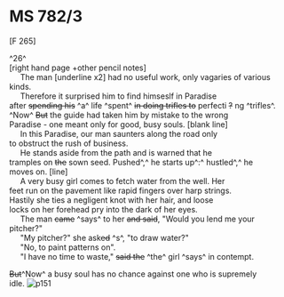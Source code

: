# MS 782/3

[F 265]

^26^\
[right hand page +other pencil notes] \
&nbsp;&nbsp;&nbsp;&nbsp;&nbsp;The man [underline x2] had no useful work, only vagaries of various \
kinds. \
&nbsp;&nbsp;&nbsp;&nbsp;&nbsp;Therefore it surprised him to find himseslf in Paradise \
after  ~~spending his~~ ^a^ life ^spent^ ~~in doing trifles to~~ perfecti ~~?~~ ng ^trifles^. \
^Now^ ~~But~~ the guide had taken him by mistake to the wrong \
Paradise - one meant only for good, busy souls. 
[blank line] \
&nbsp;&nbsp;&nbsp;&nbsp;&nbsp;In this Paradise, our man saunters along the road only \
to obstruct the rush of business. \
&nbsp;&nbsp;&nbsp;&nbsp;&nbsp;He stands aside from the path and is warned that he \
tramples on ~~the~~ sown seed. Pushed^,^ he starts up^:^ hustled^,^ he \
moves on.
[line] \
&nbsp;&nbsp;&nbsp;&nbsp;&nbsp;A very busy girl comes to fetch water from the well. Her \
feet run on the pavement like rapid fingers over harp strings. \
Hastily she ties a negligent knot with her hair, and loose \
locks on her forehead pry into the dark of her eyes. \
&nbsp;&nbsp;&nbsp;&nbsp;&nbsp;The man ~~came~~ ^says^ to her ~~and said~~, "Would you lend me your \
pitcher?" \
&nbsp;&nbsp;&nbsp;&nbsp;&nbsp;"My pitcher?" she ask~~ed~~ ^s^, "to draw water?" \
&nbsp;&nbsp;&nbsp;&nbsp;&nbsp;"No, to paint patterns on". \
&nbsp;&nbsp;&nbsp;&nbsp;&nbsp;"I have no time to waste," ~~said the~~ ^the^ girl ^says^ in contempt. 

~~But~~^Now^ a busy soul has no chance against one who is supremely \
idle.
![p151](MS782_3-151.jpg)
